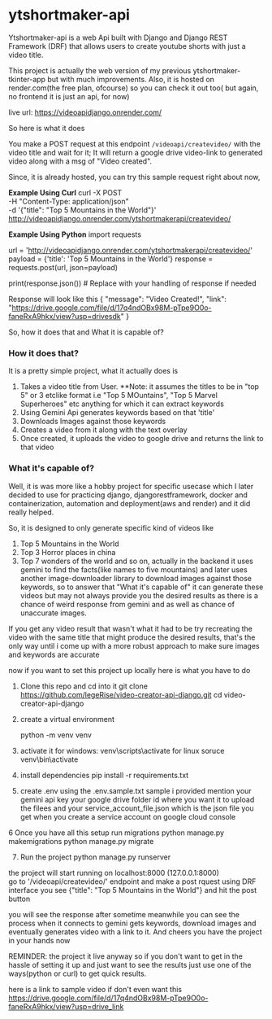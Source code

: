 # ytshortmaker-api

Ytshortmaker-api is a web Api built with Django and Django REST Framework (DRF) that allows users to create youtube shorts with just a video title.

This project is actually the web version of my previous ytshortmaker-tkinter-app but with much improvements. Also, it is hosted on render.com(the free plan, ofcourse)
so you can check it out too( but again, no frontend it is just an api, for now)

live url: https://videoapidjango.onrender.com/


So here is what it does

You make a POST request at this endpoint `/videoapi/createvideo/` with the video title and wait for it; It will return 
a google drive video-link to generated video along with a msg of "Video created".

Since, it is already hosted, you can try this sample request right about now,

**Example Using Curl**
curl -X POST \
  -H "Content-Type: application/json" \
  -d '{"title": "Top 5 Mountains in the World"}' \
  http://videoapidjango.onrender.com/ytshortmakerapi/createvideo/


**Example Using Python**
import requests

url = 'http://videoapidjango.onrender.com/ytshortmakerapi/createvideo/'
payload = {'title': 'Top 5 Mountains in the World'}
response = requests.post(url, json=payload)

print(response.json())  # Replace with your handling of response if needed


Response will look like this 
{
    "message": "Video Created!",
    "link": "https://drive.google.com/file/d/17q4ndOBx98M-pTpe9O0o-faneRxA9hkx/view?usp=drivesdk"
}

So, how it does that and What it is capable of?

### How it does that?

It is a pretty simple project, what it actually does is 

1. Takes a video title from User.   **Note: it assumes the titles to be in "top 5" or 3 etclike format i.e "Top 5 MOuntains", "Top 5 Marvel Superheroes" etc anything for which it can extract keywords
2. Using Gemini Api generates keywords based on that 'title'
3. Downloads Images against those keywords
4. Creates a video from it along with the text overlay
5. Once created, it uploads the video to google drive and returns the link to that video


### What it's capable of?

Well, it is was more like a hobby project for specific usecase which I later decided to use for practicing django, djangorestframework, docker and containerization, automation and deployment(aws and render) and it did really helped.

So, it is designed to only generate specific kind of videos like
1. Top 5 Mountains in the World
2. Top 3 Horror places in china
3. Top 7 wonders of the world
and so on, actually in the backend it uses gemini to find the facts(like names to five mountains) and later uses another image-downloader library to download images against those keywords,
so to answer that "What it's capable of"
it can generate these videos but may not always provide you the desired results
as there is a chance of weird response from gemini and as well as chance of unaccurate images.

If you get any video result that wasn't what it had to be try recreating the video with the same title  that might produce the 
desired results, that's the only way until i come up with a more robust approach to make sure images and keywords are accurate


now if you want to set this project up locally here is what you have to do 

1. Clone this repo and cd into it
   git clone https://github.com/legeRise/video-creator-api-django.git
   cd video-creator-api-django

2. create a virtual environment

   python -m venv venv

3. activate it
   for windows:
   venv\scripts\activate
    for linux
   soruce venv\bin\activate

4. install dependencies
   pip install -r requirements.txt

5. create .env using the .env.sample.txt sample i provided
   mention your gemini api key
   your google drive folder id where you want it to upload the filees
   and your service_account_file.json  which is the json file you get when you create a service account on google cloud console


6 Once you have all this setup run migrations
python manage.py makemigrations
python manage.py migrate

7. Run the project
   python manage.py runserver

the project will start running on localhost:8000 (127.0.0.1:8000)  
go to '/videoapi/createvideo/' endpoint and   make a post rquest using DRF interface you see 
{"title": "Top 5 Mountains in the World"}  and hit the post button

you will see the response after sometime meanwhile you can see the process when it connects to gemini gets keywords, download images and eventually generates video with a link to it.
And cheers you have the project in your hands now 

REMINDER: the project it live anyway so if you don't want to get in the hassle of setting it up and just want to see the results just use one of the ways(python or curl) to get quick results.

here is a link to sample video if don't even want this 
https://drive.google.com/file/d/17q4ndOBx98M-pTpe9O0o-faneRxA9hkx/view?usp=drive_link







